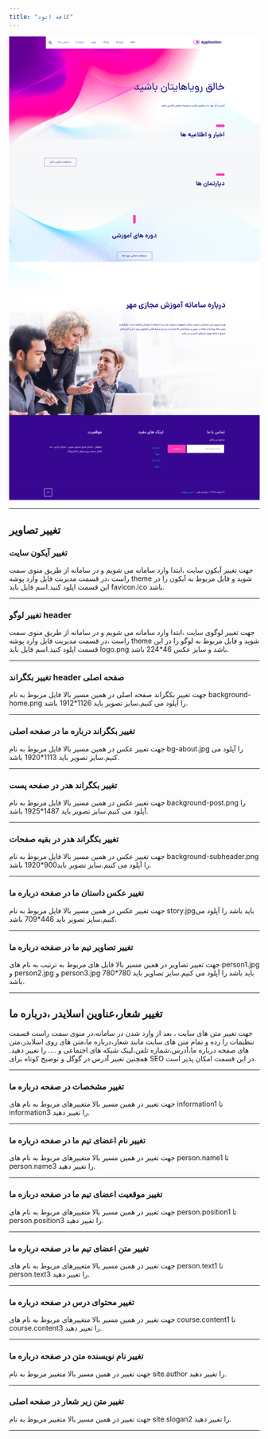 ```yaml
---
title: "کافه اتود"
---
```


![my package](cafeetude.ir.png)


____
## تغییر تصاویر

### تغییر آیکون سایت

جهت تغییر آیکون سایت ،ابتدا وارد سامانه می شویم و در سامانه از طریق منوی سمت راست ،در قسمت مدیریت فایل وارد پوشه theme شوید و فایل مربوط به آیکون را در این قسمت اپلود کنید.اسم فایل باید favicon.ico باشد.
___
### تغییر لوگو header

جهت تغییر لوگوی سایت ،ابتدا وارد سامانه می شویم و در سامانه از طریق منوی سمت راست ،در قسمت مدیریت فایل وارد پوشه theme شوید و فایل مربوط به لوگو را در این قسمت اپلود کنید.اسم فایل باید logo.png باشد و سایز عکس 46*224 باشد.
___


### تغییر بکگراند header صفحه اصلی

جهت تغییر بکگراند صفحه اصلی در همین مسیر بالا فایل مربوط به نام background-home.png را آپلود می کنیم.سایز تصویر باید 1126*1912 باشد.
___
### تغییر بکگراند درباره ما در صفحه اصلی
جهت تغییر عکس در همین مسیر بالا فایل مربوط به نام bg-about.jpg را آپلود می کنیم.سایز تصویر باید 1113*1920 باشد.
___
### تغییر بکگراند هدر در صفحه پست
جهت تغییر عکس در همین مسیر بالا فایل مربوط به نام background-post.png را آپلود می کنیم.سایز تصویر باید 1487*1925 باشد.
___
### تغییر بکگراند هدر در بقیه صفحات
جهت تغییر عکس در همین مسیر بالا فایل مربوط به نام background-subheader.png را آپلود می کنیم.سایز تصویر باید900*1920 باشد.
___

### تغییر عکس داستان ما در صفحه درباره ما
جهت تغییر عکس در همین مسیر بالا فایل مربوط به نام story.jpgباید باشد را آپلود می کنیم.سایز تصویر باید 446*709 باشد.
___

### تغییر تصاویر تیم ما در صفحه درباره ما
جهت تغییر تصاویر در همین مسیر بالا فایل های مربوط به ترتیب به نام های person1.jpg و person2.jpg و person3.jpg  باید باشد را آپلود می کنیم.سایز تصاویر باید 780*780 باشد.
___

## تغییر شعار،عناوین اسلایدر ،درباره ما  
جهت تغییر متن های سایت ، بعد از وارد شدن در سامانه،در منوی سمت راست قسمت تنظیمات را زده و تمام متن های سایت مانند شعار،درباره ما،متن های روی اسلایدر،متن های صفحه درباره ما،آدرس،شماره تلفن،لینک شبکه های اجتماعی و .... را تغییر دهید.
همچنین تغییر آدرس در گوگل  و توضیح کوتاه برای SEO در این قسمت امکان پذیر است.	

___
### تغییر مشخصات در صفحه درباره ما 
جهت تغییر در همین مسیر بالا متغییرهای مربوط به نام های information1 تا information3 را تغییر دهید.
___

### تغییر نام اعضای تیم ما در صفحه درباره ما 
جهت تغییر در همین مسیر بالا متغییرهای مربوط به نام های person.name1 تا person.name3 را تغییر دهید.
___
### تغییر موقعیت اعضای تیم ما در صفحه درباره ما 
جهت تغییر در همین مسیر بالا متغییرهای مربوط به نام های person.position1 تا person.position3 را تغییر دهید.
___
### تغییر متن اعضای تیم ما در صفحه درباره ما 
جهت تغییر در همین مسیر بالا متغییرهای مربوط به نام های person.text1 تا person.text3 را تغییر دهید.
___
### تغییر محتوای درس در صفحه درباره ما 
جهت تغییر در همین مسیر بالا متغییرهای مربوط به نام های course.content1 تا course.content3 را تغییر دهید.
___
### تغییر نام نویسنده متن در صفحه درباره ما 
جهت تغییر در همین مسیر بالا متغییر مربوط به نام site.author را تغییر دهید.
___
### تغییر متن زیر شعار در صفحه اصلی
جهت تغییر در همین مسیر بالا متغییر مربوط به نام site.slogan2 را تغییر دهید.
___
